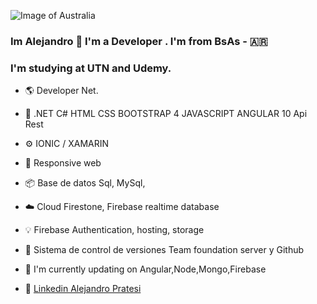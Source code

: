 
![Image of Australia](https://user-images.githubusercontent.com/55301751/99918503-191f7100-2cf6-11eb-9d07-9c342e3bb0da.jpg)


###  Im Alejandro  👋  I'm a Developer . I'm from BsAs - 🇦🇷
###  I'm studying at UTN and Udemy.

- :earth_americas: Developer Net.

- :wrench: .NET C# HTML CSS BOOTSTRAP 4 JAVASCRIPT ANGULAR 10 Api Rest

- ⚙️ IONIC / XAMARIN

- :iphone: Responsive web

- :package: Base de datos Sql, MySql, 

- ☁️ Cloud Firestone, Firebase realtime database 

- 💡 Firebase Authentication, hosting, storage

- 🚦 Sistema de control de versiones Team foundation server y Github

- 🌱 I'm currently updating on Angular,Node,Mongo,Firebase 

- 💬 
[Linkedin Alejandro Pratesi](https://www.linkedin.com/in/alejandropratesi/)


